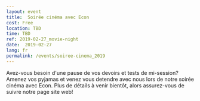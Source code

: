 ```yaml
---
layout: event
title:  Soirée cinéma avec Econ
cost: Free
location: TBD
time: TBD
ref: 2019-02-27_movie-night
date:  2019-02-27
lang: fr
permalink: /events/soiree-cinema_2019
---
```


Avez-vous besoin d'une pause de vos devoirs et tests de mi-session? Amenez vos pyjamas et venez vous detendre avec nous lors de notre soirée cinéma avec Econ. Plus de détails à venir bientôt, alors assurez-vous de suivre notre page site web!
